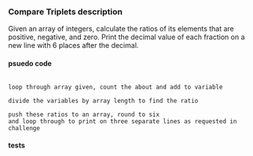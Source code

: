 ### Compare Triplets  description
Given an array of integers, calculate the ratios of its elements that are positive, negative, and zero. Print the decimal value of each fraction on a new line with 6 places after the decimal.


#### psuedo code 
``` create variables to store number or positive numbers, negative numbers and zeros

loop through array given, count the about and add to variable 

divide the variables by array length to find the ratio 

push these ratios to an array, round to six 
and loop through to print on three separate lines as requested in challenge 

```
#### tests 